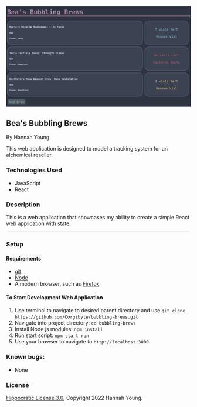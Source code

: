 ![Screenshot of Running Website](./screenshot.png)

## Bea's Bubbling Brews

By Hannah Young

This web application is designed to model a tracking system for an alchemical reseller.

### Technologies Used

- JavaScript
- React

### Description

This is a web application that showcases my ability to create a simple React web application with state.

---------

### Setup

#### Requirements

* [git](https://git-scm.com)
* [Node](https://nodejs.org/en/download/)
* A modern browser, such as [Firefox](https://www.mozilla.org/en-US/firefox/new/)

#### To Start Development Web Application

1. Use terminal to navigate to desired parent directory and use `git clone https://github.com/Corgibyte/bubbling-brews.git`
2. Navigate into project directory: `cd bubbling-brews`
3. Install Node.js modules: `npm install`
4. Run start script: `npm start run`
5. Use your browser to navigate to `http://localhost:3000`

### Known bugs:

* None

### License

[Hippocratic License 3.0](https://github.com/Corgibyte/bubbling-brews/blob/main/LICENSE.md), Copyright 2022 Hannah Young.
